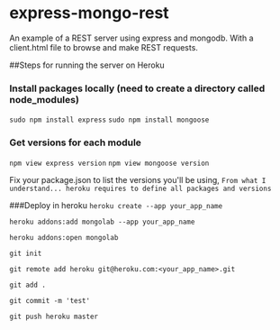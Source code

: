 express-mongo-rest
==================

An example of a REST server using express and mongodb. With a client.html file to browse and make REST requests.

##Steps for running the server on Heroku

### Install packages locally (need to create a directory called node_modules)
`sudo npm install express`
`sudo npm install mongoose`

### Get versions for each module
`npm view express version`
`npm view mongoose version`

Fix your package.json to list the versions you'll be using, `From what I understand... heroku requires to define all packages and versions`

###Deploy in heroku
`heroku create --app your_app_name`

`heroku addons:add mongolab --app your_app_name`

`heroku addons:open mongolab`

`git init`

`git remote add heroku git@heroku.com:<your_app_name>.git`

`git add .`

`git commit -m 'test'`

`git push heroku master`
